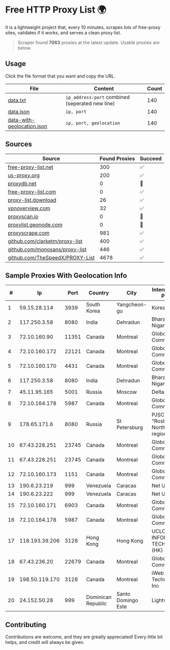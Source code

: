 
# Free HTTP Proxy List 🌍

It is a lightweight project that, every 10 minutes, scrapes lots of free-proxy sites, validates if it works, and serves a clean proxy list.


> Scraper found **7063** proxies at the latest update. Usable proxies are below.

## Usage

Click the file format that you want and copy the URL.


|File|Content|Count|
|----|-------|-----|
|[data.txt](https://raw.githubusercontent.com/themiralay/Proxy-List-World/master/data.txt)|`ip_address:port` combined (seperated new line)|140|
|[data.json](https://raw.githubusercontent.com/themiralay/Proxy-List-World/master/data.json)|`ip, port`|140|
|[data-with-geolocation.json](https://raw.githubusercontent.com/themiralay/Proxy-List-World/master/data-with-geolocation.json)|`ip, port, geolocation`|140|

## Sources

|Source|Found Proxies|Succeed|
|------|-------------|-------|
|[free-proxy-list.net](https://free-proxy-list.net)|300|✅|
|[us-proxy.org](https://www.us-proxy.org)|200|✅|
|[proxydb.net](http://proxydb.net)|0|🚫|
|[free-proxy-list.com](https://free-proxy-list.com/?page=&port=&type%5B%5D=http&type%5B%5D=https&up_time=0&search=Search)|0|✅|
|[proxy-list.download](https://www.proxy-list.download/HTTP)|26|✅|
|[vpnoverview.com](https://vpnoverview.com/privacy/anonymous-browsing/free-proxy-servers)|32|✅|
|[proxyscan.io](https://www.proxyscan.io)|0|🚫|
|[proxylist.geonode.com](https://proxylist.geonode.com/api/proxy-list?limit=300&page=1&sort_by=lastChecked&sort_type=desc&protocols=http,https)|0|🚫|
|[proxyscrape.com](https://api.proxyscrape.com/v2/?request=displayproxies&protocol=http&timeout=10000&country=all&ssl=all&anonymity=all)|981|✅|
|[github.com/clarketm/proxy-list](https://raw.githubusercontent.com/clarketm/proxy-list/master/proxy-list-raw.txt)|400|✅|
|[github.com/monosans/proxy-list](https://raw.githubusercontent.com/monosans/proxy-list/main/proxies/http.txt)|446|✅|
|[github.com/TheSpeedX/PROXY-List](https://raw.githubusercontent.com/TheSpeedX/PROXY-List/master/http.txt)|4678|✅|


## Sample Proxies With Geolocation Info

|#|Ip|Port|Country|City|Internet Service Provider|
|-|--|----|-------|----|-------------------------|
|1|59.15.28.114|3939|South Korea|Yangcheon-gu|Korea Telecom|
|2|117.250.3.58|8080|India|Dehradun|Bharat Sanchar Nigam Ltd|
|3|72.10.160.90|11351|Canada|Montreal|GloboTech Communications|
|4|72.10.160.172|22121|Canada|Montreal|GloboTech Communications|
|5|72.10.160.170|4431|Canada|Montreal|GloboTech Communications|
|6|117.250.3.58|8080|India|Dehradun|Bharat Sanchar Nigam Ltd|
|7|45.11.95.165|5001|Russia|Moscow|Delta Ltd|
|8|72.10.164.178|5987|Canada|Montreal|GloboTech Communications|
|9|178.65.171.6|8080|Russia|St Petersburg|PJSC "Rostelecom" North-West region|
|10|67.43.228.251|23745|Canada|Montreal|GloboTech Communications|
|11|67.43.228.251|23745|Canada|Montreal|GloboTech Communications|
|12|72.10.160.173|1151|Canada|Montreal|GloboTech Communications|
|13|190.6.23.219|999|Venezuela|Caracas|Net Uno|
|14|190.6.23.222|999|Venezuela|Caracas|Net Uno|
|15|72.10.160.171|6903|Canada|Montreal|GloboTech Communications|
|16|72.10.164.178|5987|Canada|Montreal|GloboTech Communications|
|17|118.193.39.206|3128|Hong Kong|Hong Kong|UCLOUD INFORMATION TECHNOLOGY (HK) LIMITED|
|18|67.43.236.20|22679|Canada|Montreal|GloboTech Communications|
|19|198.50.119.170|3128|Canada|Montreal|iWeb Technologies Inc|
|20|24.152.50.28|999|Dominican Republic|Santo Domingo Este|Lightwave S.R.L|



## Contributing

Contributions are welcome, and they are greatly appreciated! Every
little bit helps, and credit will always be given.

